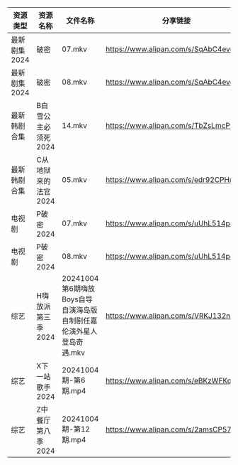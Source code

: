 | 资源类型     | 资源名称         | 文件名称                                       | 分享链接                                 | 更新时间                |
| -------- | ------------ | ------------------------------------------ | ------------------------------------ | ------------------- |
| 最新剧集2024 | 破密           | 07.mkv                                     | https://www.alipan.com/s/SqAbC4evqqo | 2024-10-05 08:10:39 |
| 最新剧集2024 | 破密           | 08.mkv                                     | https://www.alipan.com/s/SqAbC4evqqo | 2024-10-05 08:10:39 |
| 最新韩剧合集   | B白雪公主必须死2024 | 14.mkv                                     | https://www.alipan.com/s/TbZsLmcPGSo | 2024-10-05 00:05:20 |
| 最新韩剧合集   | C从地狱来的法官2024 | 05.mkv                                     | https://www.alipan.com/s/edr92CPHnET | 2024-10-05 00:05:22 |
| 电视剧      | P破密2024      | 07.mkv                                     | https://www.alipan.com/s/uUhL514p4K1 | 2024-10-05 08:06:16 |
| 电视剧      | P破密2024      | 08.mkv                                     | https://www.alipan.com/s/uUhL514p4K1 | 2024-10-05 08:06:16 |
| 综艺       | H嗨放派第三季2024  | 20241004第6期嗨放Boys自导自演海岛版自制剧任嘉伦演外星人登岛奇遇.mkv | https://www.alipan.com/s/VRKJ132nbcQ | 2024-10-05 08:07:33 |
| 综艺       | X下一站歌手2024   | 20241004期-第6期.mp4                          | https://www.alipan.com/s/eBKzWFKqm82 | 2024-10-05 00:09:07 |
| 综艺       | Z中餐厅第八季2024  | 20241004期-第12期.mp4                         | https://www.alipan.com/s/2amsCP57Grh | 2024-10-05 00:07:03 |
